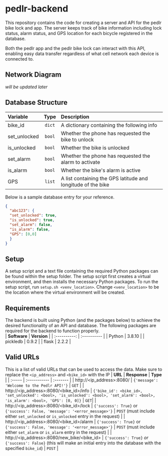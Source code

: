 # pedlr-backend
This repository contains the code for creating a server and API for the pedlr bike lock and app.
The server keeps track of bike information including lock status, alarm status, and GPS location for each bicycle registered in the database.

Both the pedlr app and the pedlr bike lock can interact with this API, enabling easy data transfer regardless of what cell network each device is connected to.

## Network Diagram
*will be updated later*

## Database Structure
| **Variable** | **Type** | **Description** |
| :----------- | :------: | :-------------- |
| bike_id      | `dict`   | A dictionary containing the following info                   |
| set_unlocked | `bool`   | Whether the phone has requested the bike to unlock           |
| is_unlocked  | `bool`   | Whether the bike is unlocked                                 |
| set_alarm    | `bool`   | Whether the phone has requested the alarm to activate        |
| is_alarm     | `bool`   | Whether the bike's alarm is active                           |
| GPS          | `list`   | A list containing the GPS latitude and longitude of the bike |

Below is a sample database entry for your reference.
```json
{
  "abc123": {
  "set_unlocked": true,
  "is_unlocked": true,
  "set_alarm": false,
  "is_alarm": false,
  "GPS": [0,0]
  }
}
```
## Setup
A setup script and a text file containing the required Python packages can be found within the setup folder. The setup script first creates a virtual environment, and then installs the necessary Python packages. To run the setup script, run `setup.sh <venv_location>`. Change `<venv_location>` to be the location where the virtual environment will be created.

## Requirements
The backend is built using Python (and the packages below) to achieve the desired functionality of an API and database. The following packages are required for the backend to function properly.  
| **Software** | **Version** |
| :----------: | :---------- |
| Python       | 3.8.10      |
| pickledb     | 0.9.2       |
| flask        | 2.2.2       |

## Valid URLs
This is a list of valid URLs that can be used to access the data. Make sure to replace the `<ip_address>` and `<bike_id>` with the IP 
| **URL** | **Response** | **Type** |
| :-----  | :----------- | :------- |
| http://<ip_address>:8080/ | `{'message': 'Welcome to the Pedlr API!'}` | `GET` |
| http://<ip_address>:8080/<bike_id>/info | `{'bike_id': <bike_id>, 'set_unlocked': <bool>, 'is_unlocked': <bool>, 'set_alarm': <bool>, 'is_alarm': <bool>, 'GPS': [0, 0]}` | `GET`|
| http://<ip_address>:8080/<bike_id>/lock | `{'success': True}` or `{'success': False, 'message': '<error_message>'}` | `POST`  (must include either `set_unlocked` or `is_unlocked` entry in the request) |
| http://<ip_address>:8080/<bike_id>/alarm | `{'success': True}` or `{'success': False, 'message': '<error_message>'}` | `POST`  (must include either `set_alarm` or `is_alarm` entry in the request) |
| http://<ip_address>:8080/new_bike/<bike_id> | `{'success': True}` *or* `{'success': False}`  (this will make an initial entry into the database with the specified `bike_id`) | `POST` |

